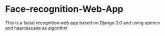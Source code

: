 # Face-recognition-Web-App
This is a facial recognition web app based on Django 3.0 and using opencv and haarcascade as algorithm 
